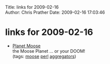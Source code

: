 Title: links for 2009-02-16  
Author: Chris Prather
Date: 2009-02-16 17:03:46

# links for 2009-02-16
<ul class="delicious"><li>
                <div class="delicious-link"><a href="http://plagger.org/moose/">Planet Moose</a></div>
                <div class="delicious-extended">the Moose Planet ... or your DOOM!</div>
                <div class="delicious-tags">(tags: <a href="http://delicious.com/perigrin/moose">moose</a> <a href="http://delicious.com/perigrin/perl">perl</a> <a href="http://delicious.com/perigrin/aggregators">aggregators</a>)</div>
            </li></ul>
